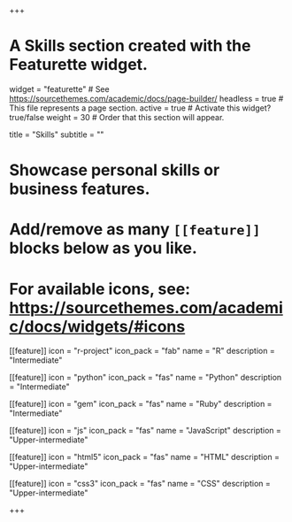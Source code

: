 +++
# A Skills section created with the Featurette widget.
widget = "featurette"  # See https://sourcethemes.com/academic/docs/page-builder/
headless = true  # This file represents a page section.
active = true  # Activate this widget? true/false
weight = 30  # Order that this section will appear.

title = "Skills"
subtitle = ""

# Showcase personal skills or business features.
# 
# Add/remove as many `[[feature]]` blocks below as you like.
# 
# For available icons, see: https://sourcethemes.com/academic/docs/widgets/#icons

[[feature]]
  icon = "r-project"
  icon_pack = "fab"
  name = "R"
  description = "Intermediate"
  
[[feature]]
  icon = "python"
  icon_pack = "fas"
  name = "Python"
  description = "Intermediate"  

[[feature]]
  icon = "gem"
  icon_pack = "fas"
  name = "Ruby"
  description = "Intermediate"  
  
[[feature]]
  icon = "js"
  icon_pack = "fas"
  name = "JavaScript"
  description = "Upper-intermediate"

[[feature]]
  icon = "html5"
  icon_pack = "fas"
  name = "HTML"
  description = "Upper-intermediate"

[[feature]]
  icon = "css3"
  icon_pack = "fas"
  name = "CSS"
  description = "Upper-intermediate"

+++
